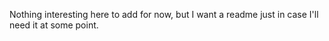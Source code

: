 Nothing interesting here to add for now, but I want a readme just in case I'll need it at some point.
